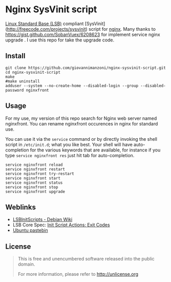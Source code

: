 # Nginx SysVinit script
[Linux Standard Base (LSB)](http://www.linuxfoundation.org/collaborate/workgroups/lsb) compliant [SysVinit]
(http://freecode.com/projects/sysvinit) script for [nginx](http://nginx.org/).
Many thanks to https://gist.github.com/SobanVuex/6208623 for implement service nginx upgrade . I use this repo for take the upgrade code.



## Install
```shell
git clone https://github.com/giovannimanzoni/nginx-sysvinit-script.git
cd nginx-sysvinit-script
make
#make uninstall
adduser --system --no-create-home --disabled-login --group --disabled-password nginxfront
```

## Usage
For my use, my version of this repo search for Nginx web server named nginxfront. You can rename nginxfront occurences in nginx for standard use.

You can use it via the `service` command or by directly invoking the shell script in `/etc/init.d`; what you like best.
Your shell will have auto-completion for the various keywords that are available, for instance if you type `service
nginxfront res` just hit tab for auto-completion.

```shell
service nginxfront reload
service nginxfront restart
service nginxfront try-restart
service nginxfront start
service nginxfront status
service nginxfront stop
service nginxfront upgrade
```

## Weblinks
* [LSBInitScripts - Debian Wiki](https://wiki.debian.org/LSBInitScripts)
* LSB Core Spec: [Init Script Actions: Exit Codes](http://refspecs.linuxfoundation.org/LSB_3.1.0/LSB-Core-generic/LSB-Core-generic/iniscrptact.html)
* [Ubuntu pastebin](http://paste.ubuntu.com/6918156/)

## License
> This is free and unencumbered software released into the public domain.
>
> For more information, please refer to <http://unlicense.org>
